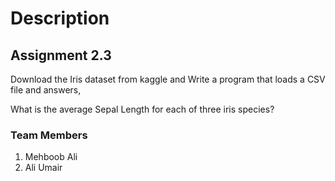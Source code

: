 # Description

## Assignment 2.3

Download the Iris dataset from kaggle and 
Write a program that loads a CSV file and answers,

What is the average Sepal Length for each of three iris species?


### Team Members
1. Mehboob Ali
2. Ali Umair

